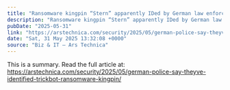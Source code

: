 ```yaml
---
title: "Ransomware kingpin “Stern” apparently IDed by German law enforcement"
description: "Ransomware kingpin “Stern” apparently IDed by German law enforcement - Latest insights and analysis"
pubDate: "2025-05-31"
link: "https://arstechnica.com/security/2025/05/german-police-say-theyve-identified-trickbot-ransomware-kingpin/"
date: "Sat, 31 May 2025 13:32:08 +0000"
source: "Biz & IT – Ars Technica"
---
```



This is a summary. Read the full article at: https://arstechnica.com/security/2025/05/german-police-say-theyve-identified-trickbot-ransomware-kingpin/